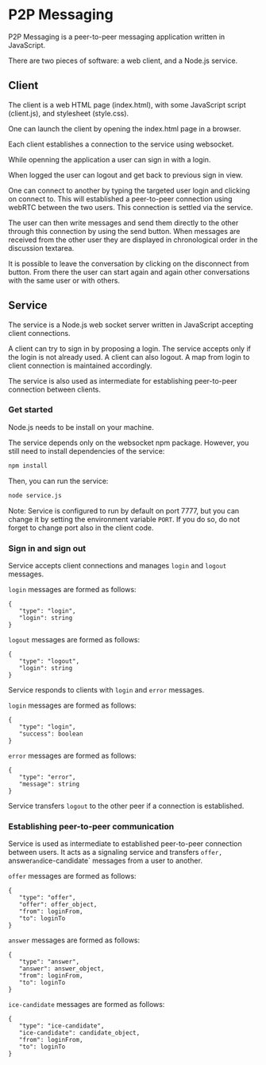 # P2P Messaging

P2P Messaging is a peer-to-peer messaging application written in JavaScript.

There are two pieces of software: a web client, and a Node.js service.

## Client

The client is a web HTML page (index.html), with some JavaScript script
(client.js), and stylesheet (style.css).

One can launch the client by opening the index.html page in a browser.

Each client establishes a connection to the service using websocket.

While openning the application a user can sign in with a login.

When logged the user can logout and get back to previous sign in view.

One can connect to another by typing the targeted user login and clicking on
connect to. This will established a peer-to-peer connection using webRTC
between the two users. This connection is settled via the service.

The user can then write messages and send them directly to the other through
this connection by using the send button. When messages are received from the
other user they are displayed in chronological order in the discussion
textarea.

It is possible to leave the conversation by clicking on the disconnect from
button. From there the user can start again and again other conversations with
the same user or with others.

## Service

The service is a Node.js web socket server written in JavaScript accepting
client connections.

A client can try to sign in by proposing a login. The service accepts only if
the login is not already used. A client can also logout. A map from login to
client connection is maintained accordingly.

The service is also used as intermediate for establishing peer-to-peer
connection between clients.

### Get started

Node.js needs to be install on your machine.

The service depends only on the websocket npm package. However, you still need
to install dependencies of the service:
```bash
npm install
```

Then, you can run the service:
```bash
node service.js
```
Note: Service is configured to run by default on port 7777, but you can change
it by setting the environment variable `PORT`. If you do so, do not forget to
change port also in the client code.

### Sign in and sign out

Service accepts client connections and manages `login` and `logout` messages.

`login` messages are formed as follows:
```
{
   "type": "login",
   "login": string
}
```

`logout` messages are formed as follows:
```
{
   "type": "logout",
   "login": string
}
```

Service responds to clients with `login` and `error` messages.

`login` messages are formed as follows:
```
{
   "type": "login",
   "success": boolean
}
```

`error` messages are formed as follows:
```
{
   "type": "error",
   "message": string
}
```

Service transfers `logout` to the other peer if a connection is established.

### Establishing peer-to-peer communication

Service is used as intermediate to established peer-to-peer connection between
users. It acts as a signaling service and transfers `offer, `answer` and
`ice-candidate` messages from a user to another.

`offer` messages are formed as follows:
```
{
   "type": "offer",
   "offer": offer_object,
   "from": loginFrom,
   "to": loginTo
}
```

`answer` messages are formed as follows:
```
{
   "type": "answer",
   "answer": answer_object,
   "from": loginFrom,
   "to": loginTo
}
```

`ice-candidate` messages are formed as follows:
```
{
   "type": "ice-candidate",
   "ice-candidate": candidate_object,
   "from": loginFrom,
   "to": loginTo
}
```
